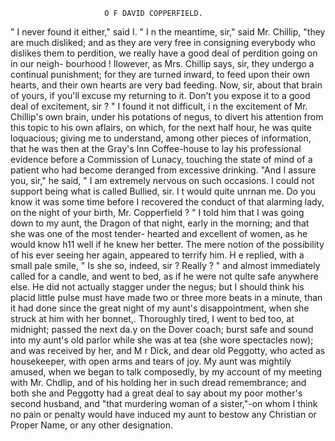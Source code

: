                          O F DAVID COPPERFIELD.

   " I never found it either," said I.
   " I n the meantime, sir," said Mr. Chillip, "they are much disliked;
  and as they are very free in consigning everybody who dislikes them to
  perdition, we really have a good deal of perdition going on in our neigh-
  bourhood ! Ilowever, as Mrs. Chillip says, sir, they undergo a continual
  punishment; for they are turned inward, to feed upon their own hearts,
  and their own hearts are very bad feeding. Now, sir, about that brain of
  yours, if you'll excuse my returning to it. Don't you expose it to a
  good deal of excitement, sir ? "
    I found it not difficult, i n the excitement of Mr. Chillip's own brain,
 under his potations of negus, to divert his attention from this topic to
 his own aflairs, on which, for the next half hour, he was quite loquacious;
 giving me to understand, among other pieces of information, that he was
 then at the Gray's Inn Coffee-house to lay his professional evidence before
 a Commission of Lunacy, touching the state of mind of a patient who had
 become deranged from excessive drinking.
    "And I assure you, sir," he said, " I am extremely nervous on such
 occasions. I could not support being what is called Bullied, sir. I t
 would quite unrnan me. Do you know it was some time before I
 recovered the conduct of that alarming lady, on the night of your birth,
 Mr. Copperfield ? "
    I told him that I was going down to my aunt, the Dragon of that
night, early in the morning; and that she was one of the most tender-
hearted and excellent of women, as he would know h11 well if he knew
her better. The mere notion of the possibility of his ever seeing her
again, appeared to terrify him. H e replied, with a small pale smile, " Is she
so, indeed, sir ? Really ? " and almost immediately called for a candle,
and went to bed, as if he were not qulte safe anywhere else. He did not
actually stagger under the negus; but I should think his placid little pulse
must have made two or three more beats in a minute, than it had done
since the great night of my aunt's disappointment, when she struck at him
with her bonnet,.
    Thoroughly tired, I went to bed too, at midnight; passed the next da.y
on the Dover coach; burst safe and sound into my aunt's old parlor
while she was at tea (she wore spectacles now); and was received by her,
and M r Dick, and dear old Peggotty, who acted as housekeeper, with open
arms and tears of joy. My aunt was mightily amused, when we began
to talk composedly, by my account of my meeting with Mr. Chdlip, and
of his holding her in such dread remembrance; and both she and Peggotty
had a great deal to say about my poor mother's second husband, and
"that murdering woman of a sister,"-on           whom I think no pain or
penalty would have induced my aunt to bestow any Christian or Proper
Name, or any other designation.

